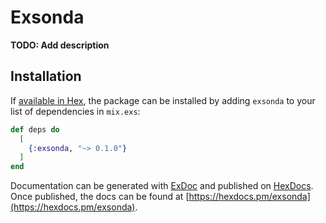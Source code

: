 # Exsonda

**TODO: Add description**

## Installation

If [available in Hex](https://hex.pm/docs/publish), the package can be installed
by adding `exsonda` to your list of dependencies in `mix.exs`:

```elixir
def deps do
  [
    {:exsonda, "~> 0.1.0"}
  ]
end
```

Documentation can be generated with [ExDoc](https://github.com/elixir-lang/ex_doc)
and published on [HexDocs](https://hexdocs.pm). Once published, the docs can
be found at [https://hexdocs.pm/exsonda](https://hexdocs.pm/exsonda).

